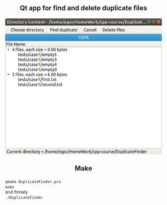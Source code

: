 ## <p align="center"> Qt app for find and delete duplicate files </p>
![](https://github.com/EgorGornak/duplicateFinder/blob/master/images/gui.png)

## <p align="center"> Make </p>
`qmake DuplicateFinder.pro`  
`make`  
and finnaly  
`./DuplicateFinder`  
